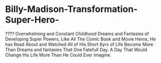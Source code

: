 Billy-Madison-Transformation-Super-Hero-
========================================

???? Overwhelming and Constant Childhood Dreams and Fantasies of Developing Super Powers, Like All The Comic Book and Movie Heros, He has Read About and Watched All of His Short 8yrs of Life Become More Than Dreams and fantasies That One Fatefull Day. A Day That Would Change His Life More Than He Could Ever Imagine. 